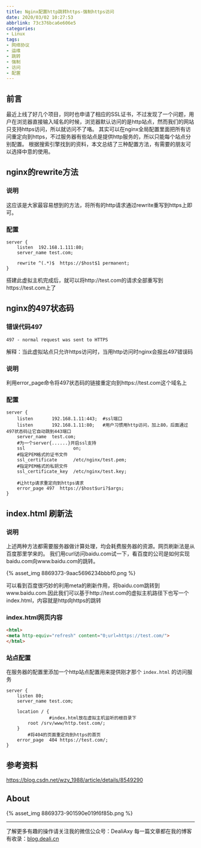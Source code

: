 ```yaml
---
title: Nginx配置http跳转https-强制https访问
date: 2020/03/02 10:27:53
abbrlink: 73c376bca6e606e5
categories:
- Linux
tags:
- 网络协议
- 运维
- 跳转
- 强制
- 访问
- 配置
---
```

## 前言
最近上线了好几个项目，同时也申请了相应的SSL证书，不过发现了一个问题，用户在浏览器直接输入域名的时候，浏览器默认访问的是http站点，然而我们的网站只支持https访问，所以就访问不了咯。
其实可以在nginx全局配置里面把所有访问重定向到https，不过服务器有些站点是提供http服务的，所以只能每个站点分别配置。
根据搜索引擎找到的资料，本文总结了三种配置方法，有需要的朋友可以选择中意的使用。

## nginx的rewrite方法
### 说明
这应该是大家最容易想到的方法，将所有的http请求通过rewrite重写到https上即可。

### 配置
```nginx
server {
	listen	192.168.1.111:80;
	server_name	test.com;
	
	rewrite ^(.*)$	https://$host$1	permanent;
}
```
搭建此虚拟主机完成后，就可以将http://test.com的请求全部重写到https://test.com上了


## nginx的497状态码
### 错误代码497
```
497 - normal request was sent to HTTPS
```

解释：当此虚拟站点只允许https访问时，当用http访问时nginx会报出497错误码

### 说明
利用error_page命令将497状态码的链接重定向到https://test.com这个域名上

### 配置
```nginx
server {
	listen       192.168.1.11:443;	#ssl端口
	listen       192.168.1.11:80;	#用户习惯用http访问，加上80，后面通过497状态码让它自动跳到443端口
	server_name  test.com;
	#为一个server{......}开启ssl支持
	ssl                  on;
	#指定PEM格式的证书文件 
	ssl_certificate      /etc/nginx/test.pem; 
	#指定PEM格式的私钥文件
	ssl_certificate_key  /etc/nginx/test.key;
	
	#让http请求重定向到https请求	
	error_page 497	https://$host$uri?$args;
}
```

## index.html 刷新法
### 说明
上述两种方法都需要服务器做计算处理，均会耗费服务器的资源。网页刷新法是从百度那里学来的。
我们用curl访问baidu.com试一下，看百度的公司是如何实现baidu.com向www.baidu.com的跳转。

{% asset_img 8869373-9aac5696234bbbf0.png %}

可以看到百度很巧妙的利用meta的刷新作用，将baidu.com跳转到www.baidu.com.因此我们可以基于http://test.com的虚拟主机路径下也写一个index.html，内容就是http向https的跳转

### index.html网页内容
```html
<html>
<meta http-equiv="refresh" content="0;url=https://test.com/">
</html>
```

### 站点配置
在服务器的配置里添加一个http站点配置用来提供刚才那个 `index.html` 的访问服务
```nginx
server {
	listen 80;
	server_name	test.com;
	
	location / {
                #index.html放在虚拟主机监听的根目录下
		root /srv/www/http.test.com/;
	}
        #将404的页面重定向到https的首页
	error_page	404	https://test.com/;
}
```

## 参考资料
https://blog.csdn.net/wzy_1988/article/details/8549290


## About
{% asset_img 8869373-901590e019f6f85b.png %}

---------------
了解更多有趣的操作请关注我的微信公众号：DealiAxy
每一篇文章都在我的博客有收录：[blog.deali.cn](http://blog.deali.cn)
